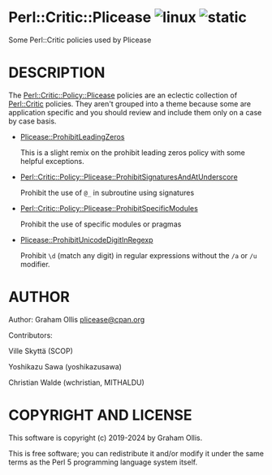# Perl::Critic::Plicease ![linux](https://github.com/uperl/Perl-Critic-Plicease/workflows/linux/badge.svg) ![static](https://github.com/uperl/Perl-Critic-Plicease/workflows/static/badge.svg)

Some Perl::Critic policies used by Plicease

# DESCRIPTION

The [Perl::Critic::Policy::Plicease](https://metacpan.org/pod/Perl::Critic::Policy::Plicease) policies are an eclectic collection of
[Perl::Critic](https://metacpan.org/pod/Perl::Critic) policies.  They aren't grouped into a theme because some are
application specific and you should review and include them only on a case by
case basis.

- [Plicease::ProhibitLeadingZeros](https://metacpan.org/pod/Perl::Critic::Policy::Plicease::ProhibitLeadingZeros)

    This is a slight remix on the prohibit leading zeros policy with some helpful exceptions.

- [Perl::Critic::Policy::Plicease::ProhibitSignaturesAndAtUnderscore](https://metacpan.org/pod/Perl::Critic::Policy::Plicease::ProhibitSignaturesAndAtUnderscore)

    Prohibit the use of `@_` in subroutine using signatures

- [Perl::Critic::Policy::Plicease::ProhibitSpecificModules](https://metacpan.org/pod/Perl::Critic::Policy::Plicease::ProhibitSpecificModules)

    Prohibit the use of specific modules or pragmas

- [Plicease::ProhibitUnicodeDigitInRegexp](https://metacpan.org/pod/Perl::Critic::Policy::Plicease::ProhibitUnicodeDigitInRegexp)

    Prohibit `\d` (match any digit) in regular expressions without the `/a` or `/u` modifier.

# AUTHOR

Author: Graham Ollis <plicease@cpan.org>

Contributors:

Ville Skyttä (SCOP)

Yoshikazu Sawa (yoshikazusawa)

Christian Walde (wchristian, MITHALDU)

# COPYRIGHT AND LICENSE

This software is copyright (c) 2019-2024 by Graham Ollis.

This is free software; you can redistribute it and/or modify it under
the same terms as the Perl 5 programming language system itself.
